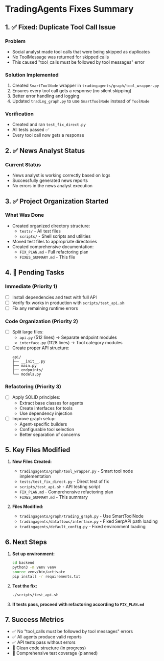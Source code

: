 # TradingAgents Fixes Summary

## 1. ✅ Fixed: Duplicate Tool Call Issue

### Problem
- Social analyst made tool calls that were being skipped as duplicates
- No ToolMessage was returned for skipped calls
- This caused "tool_calls must be followed by tool messages" error

### Solution Implemented
1. Created `SmartToolNode` wrapper in `tradingagents/graph/tool_wrapper.py`
2. Ensures every tool call gets a response (no silent skipping)
3. Better error handling and logging
4. Updated `trading_graph.py` to use `SmartToolNode` instead of `ToolNode`

### Verification
- Created and ran `test_fix_direct.py` 
- All tests passed ✅
- Every tool call now gets a response

## 2. ✅ News Analyst Status

### Current Status
- News analyst is working correctly based on logs
- Successfully generated news reports
- No errors in the news analyst execution

## 3. ✅ Project Organization Started

### What Was Done
- Created organized directory structure:
  - `tests/` - All test files
  - `scripts/` - Shell scripts and utilities
- Moved test files to appropriate directories
- Created comprehensive documentation:
  - `FIX_PLAN.md` - Full refactoring plan
  - `FIXES_SUMMARY.md` - This file

## 4. 🚧 Pending Tasks

### Immediate (Priority 1)
- [ ] Install dependencies and test with full API
- [ ] Verify fix works in production with `scripts/test_api.sh`
- [ ] Fix any remaining runtime errors

### Code Organization (Priority 2)
- [ ] Split large files:
  - `api.py` (512 lines) → Separate endpoint modules
  - `interface.py` (1128 lines) → Tool category modules
- [ ] Create proper API structure:
  ```
  api/
  ├── __init__.py
  ├── main.py
  ├── endpoints/
  └── models.py
  ```

### Refactoring (Priority 3)
- [ ] Apply SOLID principles:
  - Extract base classes for agents
  - Create interfaces for tools
  - Use dependency injection
- [ ] Improve graph setup:
  - Agent-specific builders
  - Configurable tool selection
  - Better separation of concerns

## 5. Key Files Modified

1. **New Files Created:**
   - `tradingagents/graph/tool_wrapper.py` - Smart tool node implementation
   - `tests/test_fix_direct.py` - Direct test of fix
   - `scripts/test_api.sh` - API testing script
   - `FIX_PLAN.md` - Comprehensive refactoring plan
   - `FIXES_SUMMARY.md` - This summary

2. **Files Modified:**
   - `tradingagents/graph/trading_graph.py` - Use SmartToolNode
   - `tradingagents/dataflows/interface.py` - Fixed SerpAPI path loading
   - `tradingagents/default_config.py` - Fixed environment loading

## 6. Next Steps

1. **Set up environment:**
   ```bash
   cd backend
   python3 -m venv venv
   source venv/bin/activate
   pip install -r requirements.txt
   ```

2. **Test the fix:**
   ```bash
   ./scripts/test_api.sh
   ```

3. **If tests pass, proceed with refactoring according to `FIX_PLAN.md`**

## 7. Success Metrics

- ✅ No "tool_calls must be followed by tool messages" errors
- ✅ All agents produce valid reports
- ✅ API tests pass without errors
- 🚧 Clean code structure (in progress)
- 🚧 Comprehensive test coverage (planned)